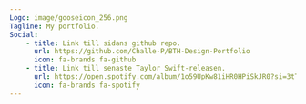 ```yaml
---
Logo: image/gooseicon_256.png
Tagline: My portfolio.
Social:
    - title: Link till sidans github repo.
      url: https://github.com/Challe-P/BTH-Design-Portfolio
      icon: fa-brands fa-github
    - title: Link till senaste Taylor Swift-releasen.
      url: https://open.spotify.com/album/1o59UpKw81iHR0HPiSkJR0?si=3tTQciucSmGSlC2MHIf-IA
      icon: fa-brands fa-spotify
---
```

